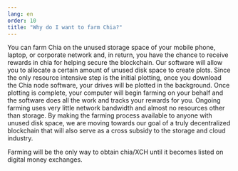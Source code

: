 ```yaml
---
lang: en
order: 10
title: "Why do I want to farm Chia?"
---
```


You can farm Chia on the unused storage space of your mobile phone, laptop, or corporate network and, in return, you have the chance to receive rewards in chia for helping secure the blockchain. Our software will allow you to allocate a certain amount of unused disk space to create plots. Since the only resource intensive step is the initial plotting, once you download the Chia node software, your drives will be plotted in the background. Once plotting is complete, your computer will begin farming on your behalf and the software does all the work and tracks your rewards for you. Ongoing farming uses very little network bandwidth and almost no resources other than storage. By making the farming process available to anyone with unused disk space, we are moving towards our goal of a truly decentralized blockchain that will also serve as a cross subsidy to the storage and cloud industry.

Farming will be the only way to obtain chia/XCH until it becomes listed on digital money exchanges.
